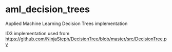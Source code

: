 # aml_decision_trees
Applied Machine Learning Decision Trees implementation

ID3 implementation used from https://github.com/NinjaSteph/DecisionTree/blob/master/src/DecisionTree.py
